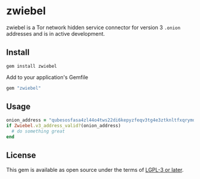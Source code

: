 # zwiebel

zwiebel is a Tor network hidden service connector for version 3 `.onion` addresses and is in active development.

## Install

```shell
gem install zwiebel
```

Add to your application's Gemfile
```ruby
gem "zwiebel"
```

## Usage

```ruby
onion_address = "qubesosfasa4zl44o4tws22di6kepyzfeqv3tg4e3ztknltfxqrymdad.onion"
if Zwiebel.v3_address_valid?(onion_address)
  # do something great
end
```

## License

This gem is available as open source under the terms of [LGPL-3 or later](https://www.gnu.org/licenses/lgpl-3.0.html).
